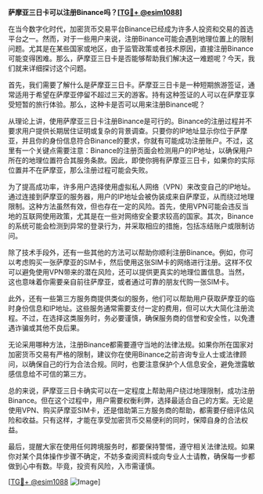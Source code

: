**萨摩亚三日卡可以注册Binance吗？[[TG💪+ @esim1088](https://t.me/s/esim1088)]**

在当今数字化时代，加密货币交易平台Binance已经成为许多人投资和交易的首选平台之一。然而，对于一些用户来说，注册Binance可能会遇到地理位置上的限制问题。尤其是在某些国家或地区，由于监管政策或者技术原因，直接注册Binance可能变得困难。那么，萨摩亚三日卡是否能够帮助我们解决这一难题呢？今天，我们就来详细探讨这个问题。

首先，我们需要了解什么是萨摩亚三日卡。萨摩亚三日卡是一种短期旅游签证，通常适用于希望在萨摩亚停留不超过三天的游客。持有这种签证的人可以在萨摩亚享受短暂的旅行体验。那么，这种卡是否可以用来注册Binance呢？

从理论上讲，使用萨摩亚三日卡注册Binance是可行的。Binance的注册过程并不要求用户提供长期居住证明或复杂的背景调查。只要你的IP地址显示你位于萨摩亚，并且你的身份信息符合Binance的要求，你就有可能成功注册账户。不过，这里有一个关键点需要注意：Binance的注册页面会检测用户的IP地址，以确保用户所在的地理位置符合其服务条款。因此，即使你拥有萨摩亚三日卡，如果你的实际位置并不在萨摩亚，那么注册过程可能会失败。

为了提高成功率，许多用户选择使用虚拟私人网络（VPN）来改变自己的IP地址。通过连接到萨摩亚的服务器，用户的IP地址会被伪装成来自萨摩亚，从而绕过地理限制。这种方法虽然有效，但也存在一定的风险。首先，使用VPN可能会违反当地的互联网使用政策，尤其是在一些对网络安全要求较高的国家。其次，Binance的系统可能会检测到异常的登录行为，并采取相应的措施，包括冻结账户或限制访问。

除了技术手段外，还有一些其他的方法可以帮助你顺利注册Binance。例如，你可以考虑购买一张萨摩亚的SIM卡，然后使用这张SIM卡的网络进行注册。这样不仅可以避免使用VPN带来的潜在风险，还可以提供更真实的地理位置信息。当然，这也意味着你需要亲自前往萨摩亚，或者通过可靠的朋友代购一张SIM卡。

此外，还有一些第三方服务商提供类似的服务，他们可以帮助用户获取萨摩亚的临时身份信息和IP地址。这些服务通常需要支付一定的费用，但可以大大简化注册流程。不过，在选择这类服务时，务必要谨慎，确保服务商的信誉和安全性，以免遭遇诈骗或其他不良后果。

无论采用哪种方法，注册Binance都需要遵守当地的法律法规。如果你所在国家对加密货币交易有严格的限制，建议你在使用Binance之前咨询专业人士或法律顾问，以确保自己的行为合法合规。同时，也要注意保护个人信息安全，避免泄露敏感信息给不可信的第三方。

总的来说，萨摩亚三日卡确实可以在一定程度上帮助用户绕过地理限制，成功注册Binance。但在这个过程中，用户需要权衡利弊，选择最适合自己的方案。无论是使用VPN、购买萨摩亚SIM卡，还是借助第三方服务商的帮助，都需要仔细评估风险和收益。只有这样，才能在享受加密货币交易便利的同时，保障自身的合法权益。

最后，提醒大家在使用任何跨境服务时，都要保持警惕，遵守相关法律法规。如果你对某个具体操作步骤不确定，不妨多查阅资料或向专业人士请教，确保每一步都做到心中有数。毕竟，投资有风险，入市需谨慎。

[[TG💪+ @esim1088](https://t.me/s/esim1088) ![Image](https://i.postimg.cc/4NQfJmqS/Snipaste-2025-05-13-00-14-12.png)]